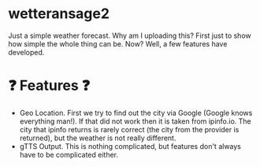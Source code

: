 # wetteransage2
Just a simple weather forecast. Why am I uploading this? First just to show how simple the whole thing can be. Now? Well, a few features have developed.

# ❓ Features ❓
- Geo Location. First we try to find out the city via Google (Google knows everything man!). If that did not work then it is taken from ipinfo.io. The city that ipinfo returns is rarely correct (the city from the provider is returned), but the weather is not really different.
- gTTS Output. This is nothing complicated, but features don't always have to be complicated either.
